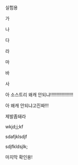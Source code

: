 실험용

가

나

다

라

마

바

사

아 소스트리 왜캐 안되냐!!!!!!!!!!!!!!!!!!

아 왜캐 안되냐고진짜!!!

제발좀돼라

wkjd;j;kf

sdafjklsdjf

sdjfkldsjlk;

마지막 확인용!